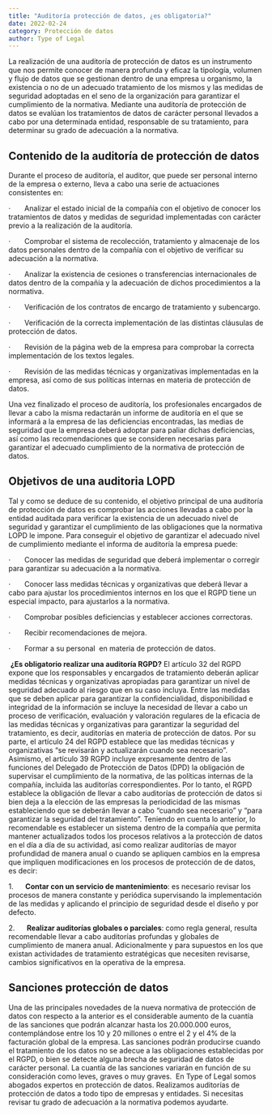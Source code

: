 ```yaml
---
title: "Auditoría protección de datos, ¿es obligatoria?"
date: 2022-02-24
category: Protección de datos
author: Type of Legal
---
```


La realización de una auditoría de protección de datos es un instrumento que nos permite conocer de manera profunda y eficaz la tipología, volumen y flujo de datos que se gestionan dentro de una empresa u organismo, la existencia o no de un adecuado tratamiento de los mismos y las medidas de seguridad adoptadas en el seno de la organización para garantizar el cumplimiento de la normativa. Mediante una auditoría de protección de datos se evalúan los tratamientos de datos de carácter personal llevados a cabo por una determinada entidad, responsable de su tratamiento, para determinar su grado de adecuación a la normativa.

**Contenido de la auditoría de protección de datos**
----------------------------------------------------

Durante el proceso de auditoría, el auditor, que puede ser personal interno de la empresa o externo, lleva a cabo una serie de actuaciones consistentes en:

·       Analizar el estado inicial de la compañía con el objetivo de conocer los tratamientos de datos y medidas de seguridad implementadas con carácter previo a la realización de la auditoría.

·       Comprobar el sistema de recolección, tratamiento y almacenaje de los datos personales dentro de la compañía con el objetivo de verificar su adecuación a la normativa.

·       Analizar la existencia de cesiones o transferencias internacionales de datos dentro de la compañía y la adecuación de dichos procedimientos a la normativa.

·       Verificación de los contratos de encargo de tratamiento y subencargo.

·       Verificación de la correcta implementación de las distintas cláusulas de protección de datos.

·       Revisión de la página web de la empresa para comprobar la correcta implementación de los textos legales.

·       Revisión de las medidas técnicas y organizativas implementadas en la empresa, así como de sus políticas internas en materia de protección de datos. 

Una vez finalizado el proceso de auditoría, los profesionales encargados de llevar a cabo la misma redactarán un informe de auditoría en el que se informará a la empresa de las deficiencias encontradas, las medias de seguridad que la empresa deberá adoptar para paliar dichas deficiencias, así como las recomendaciones que se consideren necesarias para garantizar el adecuado cumplimiento de la normativa de protección de datos.

**Objetivos de una auditoria LOPD**
-----------------------------------

Tal y como se deduce de su contenido, el objetivo principal de una auditoría de protección de datos es comprobar las acciones llevadas a cabo por la entidad auditada para verificar la existencia de un adecuado nivel de seguridad y garantizar el cumplimiento de las obligaciones que la normativa LOPD le impone. Para conseguir el objetivo de garantizar el adecuado nivel de cumplimiento mediante el informa de auditoría la empresa puede:

·       Conocer las medidas de seguridad que deberá implementar o corregir para garantizar su adecuación a la normativa.

·       Conocer lass medidas técnicas y organizativas que deberá llevar a cabo para ajustar los procedimientos internos en los que el RGPD tiene un especial impacto, para ajustarlos a la normativa.

·       Comprobar posibles deficiencias y establecer acciones correctoras.

·       Recibir recomendaciones de mejora.

·       Formar a su personal  en materia de protección de datos.

 **¿Es obligatorio realizar una auditoría RGPD?** El artículo 32 del RGPD expone que los responsables y encargados de tratamiento deberán aplicar medidas técnicas y organizativas apropiadas para garantizar un nivel de seguridad adecuado al riesgo que en su caso incluya. Entre las medidas que se deben aplicar para garantizar la confidencialidad, disponibilidad e integridad de la información se incluye la necesidad de llevar a cabo un proceso de verificación, evaluación y valoración regulares de la eficacia de las medidas técnicas y organizativas para garantizar la seguridad del tratamiento, es decir, auditorías en materia de protección de datos. Por su parte, el artículo 24 del RGPD establece que las medidas técnicas y organizativas “se revisarán y actualizarán cuando sea necesario”.   Asimismo, el artículo 39 RGPD incluye expresamente dentro de las funciones del Delegado de Protección de Datos (DPD) la obligación de supervisar el cumplimiento de la normativa, de las políticas internas de la compañía, incluida las auditorías correspondientes. Por lo tanto, el RGPD establece la obligación de llevar a cabo auditorías de protección de datos si bien deja a la elección de las empresas la periodicidad de las mismas estableciendo que se deberán llevar a cabo “cuando sea necesario” y “para garantizar la seguridad del tratamiento”. Teniendo en cuenta lo anterior, lo recomendable es establecer un sistema dentro de la compañía que permita mantener actualizados todos los procesos relativos a la protección de datos en el día a día de su actividad, así como realizar auditorías de mayor profundidad de manera anual o cuando se apliquen cambios en la empresa que impliquen modificaciones en los procesos de protección de de datos, es decir:

1.      **Contar con un servicio de mantenimiento**: es necesario revisar los procesos de manera constante y periódica supervisando la implementación de las medidas y aplicando el principio de seguridad desde el diseño y por defecto.

2.      **Realizar auditorías globales o parciales**: como regla general, resulta recomendable llevar a cabo auditorías profundas y globales de cumplimiento de manera anual. Adicionalmente y para supuestos en los que existan actividades de tratamiento estratégicas que necesiten revisarse, cambios significativos en la operativa de la empresa.

**Sanciones protección de datos**
---------------------------------

Una de las principales novedades de la nueva normativa de protección de datos con respecto a la anterior es el considerable aumento de la cuantía de las sanciones que podrán alcanzar hasta los 20.000.000 euros, contemplándose entre los 10 y 20 millones o entre el 2 y el 4% de la facturación global de la empresa. Las sanciones podrán producirse cuando el tratamiento de los datos no se adecue a las obligaciones establecidas por el RGPD, o bien se detecte alguna brecha de seguridad de datos de carácter personal. La cuantía de las sanciones variarán en función de su consideración como leves, graves o muy graves.  En Type of Legal somos abogados expertos en protección de datos. Realizamos auditorías de protección de datos a todo tipo de empresas y entidades. Si necesitas revisar tu grado de adecuación a la normativa podemos ayudarte.

